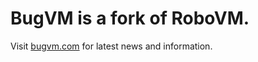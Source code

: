 # BugVM is a fork of RoboVM.

Visit [bugvm.com](https://bugvm.com) for latest news and information.
